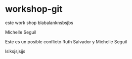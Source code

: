 # workshop-git

este work shop blabalanknsbsjbs

Michelle Seguil

Este es un posible conflicto
Ruth Salvador y Michelle Seguil

lslksjsjsjjs
